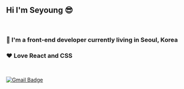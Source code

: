 ## Hi I'm Seyoung 😎
<br />

### 📍 I'm a front-end developer currently living in Seoul, Korea

### ❤ Love React and CSS

<br />

[![Gmail Badge](https://img.shields.io/badge/Gmail-red?style=flat-square&logo=Gmail&logoColor=white&mailto:link=sellyjphoto@gmail.com)](mailto:seyoungjoodv@gmail.com)

